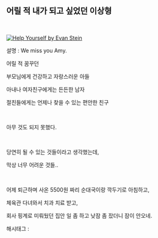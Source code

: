 ## 어릴 적 내가 되고 싶었던 이상형

​

[![Help Yourself by Evan Stein](https://i1.sndcdn.com/artworks-000195141195-hy6ryg-t500x500.jpg)](https://soundcloud.com/evan-stein/help-yourself)

설명 : We miss you Amy.

어릴 적 꿈꾸던

부모님에게 건강하고 자랑스러운 아들

아내나 여자친구에게는 든든한 남자

절친들에게는 언제나 찾을 수 있는 편안한 친구

​

아무 것도 되지 못했다.

​

당연히 될 수 있는 것들이라고 생각했는데,

막상 너무 어려운 것들..

​

어제 퇴근하며 사온 5500원 짜리 순대국이랑 깍두기로 아침하고,

체육관 다녀와서 치과 치료 받고,

회사 핑계로 미뤄뒀던 집안 일 좀 하고 낮잠 좀 잤더니 잠이 안오네.

 해시태그 : 